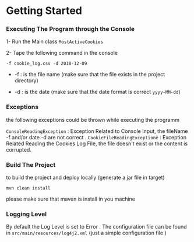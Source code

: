 # Getting Started

### Executing The Program through the Console 

 1- Run the Main class `MostActiveCookies`
 
 2- Tape the following command in the console 

 ```
-f cookie_log.csv -d 2018-12-09
```
 - -f : is the file name  (make sure that the file exists in the project directory)
 
 - -d : is the date  (make sure that the date format is correct `yyyy-MM-dd`)
 
 
 ### Exceptions
 the following exceptions could be thrown while executing the programm 
 
`ConsoleReadingException` : Exception Related to Console Input, the fileName -f and/or date -d are not correct .
`CookieFileReadingExceptionè` : Exception Related Reading the Cookies Log File, the file doesn't exist or the content is corrupted.


 ### Build The Project 
to build the project and deploy locally (generate a jar file in target) 

 ```
mvn clean install 
```

please make sure that maven is install in you machine 

 ### Logging Level

By default the Log Level is set to Error . The configuration file can be found in `src/main/resources/log4j2.xml` (just a simple configuration file )







